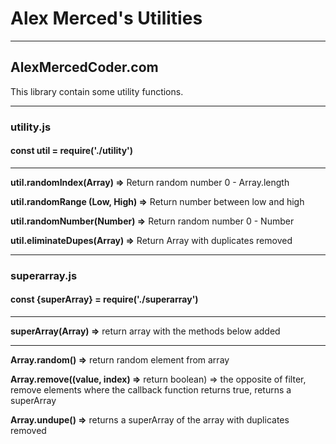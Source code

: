 # Alex Merced's Utilities

---

## AlexMercedCoder.com

This library contain some utility functions.

---

### utility.js

#### const util = require('./utility')

---

**util.randomIndex(Array) =>** Return random number 0 - Array.length

**util.randomRange (Low, High) =>** Return number between low and high

**util.randomNumber(Number) =>** Return random number 0 - Number

**util.eliminateDupes(Array) =>** Return Array with duplicates removed

---

### superarray.js

#### const {superArray} = require('./superarray')

---

**superArray(Array) =>** return array with the methods below added

---

**Array.random() =>** return random element from array

**Array.remove((value, index) =>** return boolean) => the opposite of filter, remove elements where the callback function returns true, returns a superArray

**Array.undupe() =>** returns a superArray of the array with duplicates removed
